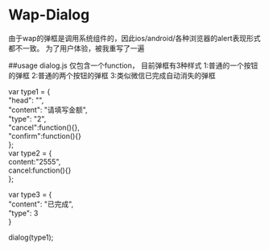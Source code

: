 # Wap-Dialog
由于wap的弹框是调用系统组件的，因此ios/android/各种浏览器的alert表现形式都不一致。
为了用户体验，被我重写了一遍

##usage
dialog.js 仅包含一个function，
目前弹框有3种样式
1:普通的一个按钮的弹框
2:普通的两个按钮的弹框
3:类似微信已完成自动消失的弹框

var type1 = {  
	"head": "",  
	"content": "请填写金额",  
	"type": "2",  
	"cancel":function(){},  
	"confirm":function(){}  
};  
var type2 = {  
	content:"2555",  
	cancel:function(){}  
};  

var type3 = {  
	"content": "已完成",  
	"type": 3  
}  

dialog(type1);
